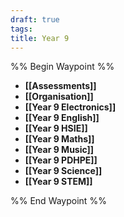 ```yaml
---
draft: true
tags: 
title: Year 9
---
```


%% Begin Waypoint %%
- **[[Assessments]]**
- **[[Organisation]]**
- **[[Year 9 Electronics]]**
- **[[Year 9 English]]**
- **[[Year 9 HSIE]]**
- **[[Year 9 Maths]]**
- **[[Year 9 Music]]**
- **[[Year 9 PDHPE]]**
- **[[Year 9 Science]]**
- **[[Year 9 STEM]]**

%% End Waypoint %%
